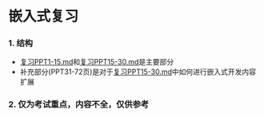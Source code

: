 # 嵌入式复习
### 1. 结构
* [复习PPT1-15.md](复习PPT1-15.md)和[复习PPT15-30.md](复习PPT15-30.md)是主要部分
* 补充部分(PPT31-72页)是对于[复习PPT15-30.md](复习PPT15-30.md)中如何进行嵌入式开发内容扩展
### 2. 仅为考试重点，内容不全，仅供参考
